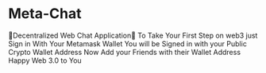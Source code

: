 # Meta-Chat
🤖Decentralized Web Chat Application🤖
To Take Your First Step on web3 just Sign in With Your Metamask Wallet
You will be Signed in with your Public Crypto Wallet Address
Now Add your Friends with their Wallet Address
Happy Web 3.0 to You 
